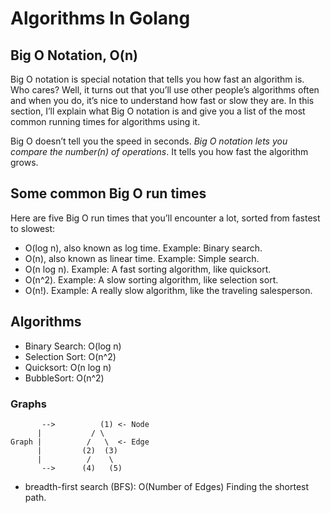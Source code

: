 # Algorithms In Golang

## Big O Notation, O(n)

Big O notation is special notation that tells you how fast an algorithm is. Who cares? Well, it turns out that you’ll use other people’s algorithms often and when you do, it’s nice to understand how fast or slow they are. In this section, I’ll explain what Big O notation is and give you a list of the most common running times for algorithms using it.

Big O doesn’t tell you the speed in seconds. _Big O notation lets you compare the number(n) of operations_. It tells you how fast the algorithm grows.

## Some common Big O run times

Here are five Big O run times that you’ll encounter a lot, sorted from fastest to slowest:

- O(log n), also known as log time. Example: Binary search.
- O(n), also known as linear time. Example: Simple search.
- O(n log n). Example: A fast sorting algorithm, like quicksort.
- O(n^2). Example: A slow sorting algorithm, like selection sort.
- O(n!). Example: A really slow algorithm, like the traveling salesperson.

## Algorithms

- Binary Search: O(log n)
- Selection Sort: O(n^2)
- Quicksort: O(n log n)
- BubbleSort: O(n^2)

### Graphs

```
       -->          (1) <- Node
      |           / \
Graph |          /   \  <- Edge
      |         (2)  (3)
      |          /    \
       -->      (4)   (5)
```

- breadth-first search (BFS): O(Number of Edges) Finding the shortest path.
